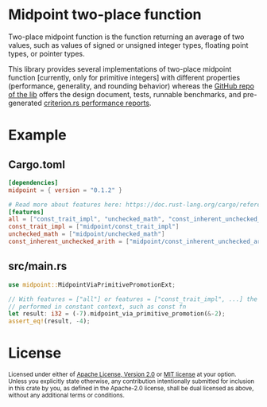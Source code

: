 # Midpoint two-place function

Two-place midpoint function is the function returning an average of two values, such as values of signed or unsigned integer types, floating point types, or pointer types.

This library provides several implementations of two-place midpoint function \[currently, only for primitive integers\] with different properties (performance, generality, and rounding behavior) whereas the [GitHub repo of the lib](https://github.com/JohnScience/midpoint) offers the design document, tests, runnable benchmarks, and pre-generated [criterion.rs performance reports](https://github.com/bheisler/criterion.rs).

# Example

## Cargo.toml

```toml
[dependencies]
midpoint = { version = "0.1.2" }

# Read more about features here: https://doc.rust-lang.org/cargo/reference/features.html#dependency-features
[features]
all = ["const_trait_impl", "unchecked_math", "const_inherent_unchecked_arith"]
const_trait_impl = ["midpoint/const_trait_impl"]
unchecked_math = ["midpoint/unchecked_math"]
const_inherent_unchecked_arith = ["midpoint/const_inherent_unchecked_arith"]
```

## src/main.rs

```rust
use midpoint::MidpointViaPrimitivePromotionExt;

// With features = ["all"] or features = ["const_trait_impl", ...] the call can be
// performed in constant context, such as const fn
let result: i32 = (-7).midpoint_via_primitive_promotion(&-2);
assert_eq!(result, -4);
```

# License

<sup>
Licensed under either of <a href="LICENSE-APACHE">Apache License, Version
2.0</a> or <a href="LICENSE-MIT">MIT license</a> at your option.
</sup>

<br>

<sub>
Unless you explicitly state otherwise, any contribution intentionally submitted
for inclusion in this crate by you, as defined in the Apache-2.0 license, shall
be dual licensed as above, without any additional terms or conditions.
</sub>